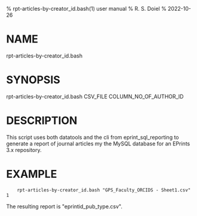 % rpt-articles-by-creator_id.bash(1) user manual
% R. S. Doiel
% 2022-10-26

# NAME

rpt-articles-by-creator_id.bash

# SYNOPSIS

rpt-articles-by-creator_id.bash CSV_FILE COLUMN_NO_OF_AUTHOR_ID

# DESCRIPTION

This script uses both datatools and the cli from
eprint_sql_reporting to generate a report of journal articles
my the MySQL database for an EPrints 3.x repository.

# EXAMPLE

~~~
    rpt-articles-by-creator_id.bash "GPS_Faculty_ORCIDS - Sheet1.csv" 1
~~~

The resulting report is "eprintid_pub_type.csv".

